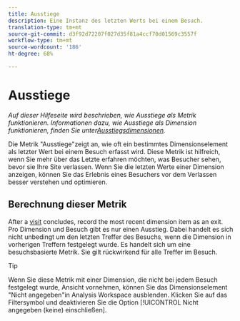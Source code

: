 ```yaml
---
title: Ausstiege
description: Eine Instanz des letzten Werts bei einem Besuch.
translation-type: tm+mt
source-git-commit: d3f92d72207f027d35f81a4ccf70d01569c3557f
workflow-type: tm+mt
source-wordcount: '186'
ht-degree: 68%

---
```



# Ausstiege

*Auf dieser Hilfeseite wird beschrieben, wie Ausstiege als Metrik funktionieren. Informationen dazu, wie Ausstiege als Dimension funktionieren, finden Sie unter[Ausstiegsdimensionen](../dimensions/exit-dimensions.md).*

Die Metrik &quot;Ausstiege&quot;zeigt an, wie oft ein bestimmtes Dimensionselement als letzter Wert bei einem Besuch erfasst wird. Diese Metrik ist hilfreich, wenn Sie mehr über das Letzte erfahren möchten, was Besucher sehen, bevor sie Ihre Site verlassen. Wenn Sie die letzten Werte einer Dimension anzeigen, können Sie das Erlebnis eines Besuchers vor dem Verlassen besser verstehen und optimieren.

## Berechnung dieser Metrik

After a [visit](visits.md) concludes, record the most recent dimension item as an exit. Pro Dimension und Besuch gibt es nur einen Ausstieg. Dabei handelt es sich nicht unbedingt um den letzten Treffer des Besuchs, wenn die Dimension in vorherigen Treffern festgelegt wurde. Es handelt sich um eine besuchsbasierte Metrik. Sie gilt rückwirkend für alle Treffer im Besuch.

>[!TIP]
>
>Wenn Sie diese Metrik mit einer Dimension, die nicht bei jedem Besuch festgelegt wurde, Ansicht vornehmen, können Sie das Dimensionselement &quot;Nicht angegeben&quot;in Analysis Workspace ausblenden. Klicken Sie auf das Filtersymbol und deaktivieren Sie die Option [!UICONTROL Nicht angegeben (keine) einschließen].
